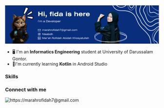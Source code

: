 
![marahrofidah](img/bg.png)

- 🖥️  I'm an **Informatics Engineering** student at University of Darussalam Gontor.
- 📔I'm currently learning **Kotlin** in Android Studio

### Skills




### Connect with me
![https://marahrofidah7@gmail.com](https://img.shields.io/badge/Gmail-D14836?style=for-the-badge&logo=gmail&logoColor=white)

